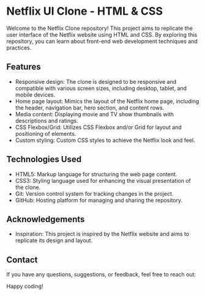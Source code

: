 # Netflix UI Clone - HTML & CSS

Welcome to the Netflix Clone repository! This project aims to replicate the user interface of the Netflix website using HTML and CSS. By exploring this repository, you can learn about front-end web development techniques and practices.

## Features

- Responsive design: The clone is designed to be responsive and compatible with various screen sizes, including desktop, tablet, and mobile devices.
- Home page layout: Mimics the layout of the Netflix home page, including the header, navigation bar, hero section, and content rows.
- Media content: Displaying movie and TV show thumbnails with descriptions and ratings.
- CSS Flexbox/Grid: Utilizes CSS Flexbox and/or Grid for layout and positioning of elements.
- Custom styling: Custom CSS styles to achieve the Netflix look and feel.

## Technologies Used

- HTML5: Markup language for structuring the web page content.
- CSS3: Styling language used for enhancing the visual presentation of the clone.
- Git: Version control system for tracking changes in the project.
- GitHub: Hosting platform for managing and sharing the repository.
## Acknowledgements

- Inspiration: This project is inspired by the Netflix website and aims to replicate its design and layout.

## Contact

If you have any questions, suggestions, or feedback, feel free to reach out:

Happy coding!
